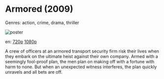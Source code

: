 # Armored (2009)

Genres: action, crime, drama, thriller

![poster](http://image.tmdb.org/t/p/w500/zdj2p7apgVCqWoaIldzYsdLHZ1J.jpg)

en:
  [720p](magnet:?xt=urn:btih:FB41025D8311A6FCEA9F978300E17841E8905C18&tr=udp://glotorrents.pw:6969/announce&tr=udp://tracker.opentrackr.org:1337/announce&tr=udp://torrent.gresille.org:80/announce&tr=udp://tracker.openbittorrent.com:80&tr=udp://tracker.coppersurfer.tk:6969&tr=udp://tracker.leechers-paradise.org:6969&tr=udp://p4p.arenabg.ch:1337&tr=udp://tracker.internetwarriors.net:1337)
  [1080p](magnet:?xt=urn:btih:8D929AFAD567FF21F37ACFEE9BAF094D268CCA85&tr=udp://glotorrents.pw:6969/announce&tr=udp://tracker.opentrackr.org:1337/announce&tr=udp://torrent.gresille.org:80/announce&tr=udp://tracker.openbittorrent.com:80&tr=udp://tracker.coppersurfer.tk:6969&tr=udp://tracker.leechers-paradise.org:6969&tr=udp://p4p.arenabg.ch:1337&tr=udp://tracker.internetwarriors.net:1337)
  


A crew of officers at an armored transport security firm risk their lives when they embark on the ultimate heist against their own company. Armed with a seemingly fool-proof plan, the men plan on making off with a fortune with harm to none. But when an unexpected witness interferes, the plan quickly unravels and all bets are off.